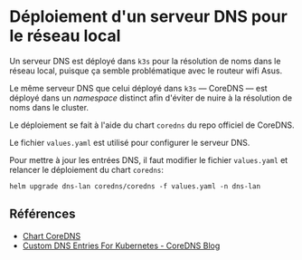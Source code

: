 # Déploiement d'un serveur DNS pour le réseau local

Un serveur DNS est déployé dans `k3s` pour la résolution de noms dans le réseau local, puisque ça semble problématique avec le routeur wifi Asus.

Le même serveur DNS que celui déployé dans `k3s` ― CoreDNS ― est déployé dans un _namespace_ distinct afin d'éviter de nuire à la résolution de noms dans le cluster.

Le déploiement se fait à l'aide du chart `coredns` du repo officiel de CoreDNS.

Le fichier `values.yaml` est utilisé pour configurer le serveur DNS.

Pour mettre à jour les entrées DNS, il faut modifier le fichier `values.yaml` et relancer le déploiement du chart `coredns`:

```shell
helm upgrade dns-lan coredns/coredns -f values.yaml -n dns-lan
```

## Références

- [Chart CoreDNS](https://github.com/coredns/helm)
- [Custom DNS Entries For Kubernetes - CoreDNS Blog](https://coredns.io/2017/05/08/custom-dns-entries-for-kubernetes/)

